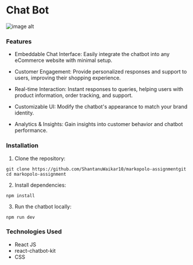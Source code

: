 # Chat Bot

![image alt]()

### Features

* Embeddable Chat Interface: Easily integrate the chatbot into any eCommerce website with minimal setup.

* Customer Engagement: Provide personalized responses and support to users, improving their shopping experience.

* Real-time Interaction: Instant responses to queries, helping users with product information, order tracking, and support.

* Customizable UI: Modify the chatbot's appearance to match your brand identity.

* Analytics & Insights: Gain insights into customer behavior and chatbot performance.

### Installation

1. Clone the repository:

```
git clone https://github.com/ShantanuWaikar10/markopolo-assignmentgit
cd markopolo-assignment
```

2. Install dependencies:

```
npm install
```

3. Run the chatbot locally:

```
npm run dev
```

### Technologies Used

* React JS
* react-chatbot-kit
* CSS